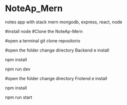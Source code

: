 # NoteAp_Mern
notes app with stack mern mongodb, express, react, node 

#install node 
#Clone the NoteAp-Mern

#open a terminal 
git clone repositorio

#open the folder change directory Backend e install
  
npm install

npm run dev 

#open the folder change directory Frotend e install

npm install

npm run start
